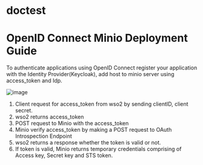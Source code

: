 # doctest
# OpenID Connect Minio Deployment Guide

To authenticate applications using OpenID Connect register your application with the Identity Provider(Keycloak), add host to minio server using access_token and Idp.

![image](https://user-images.githubusercontent.com/22103395/41384339-07613fd4-6f2a-11e8-8815-3593342275d8.png)

1. Client request for access_token from wso2 by sending clientID, client secret.
2. wso2 returns access_token
3. POST request to Minio with the access_token
4. Minio verify access_token by making a POST request to OAuth Introspection Endpoint
5. wso2 returns a response whether the token is valid or not.
6. If token is valid, Minio returns temporary credentials comprising of Access key, Secret key and STS token.
